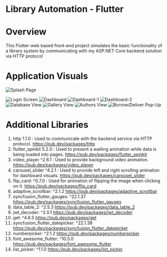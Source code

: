 # Library Automation - Flutter

# Overview
This Flutter-web based front-end project simulates the basic functionality of a library system by communicating with my ASP.NET Core backend solution via HTTP protocol

# Application Visuals
![Splash Page](https://github.com/gunesgultekin/LibraryAutomation-Flutter/assets/126399958/26c7147d-3fb7-4833-97f9-003e05158f83)

![Login Screen](https://github.com/gunesgultekin/LibraryAutomation-Flutter/assets/126399958/6f3964e1-8c1d-4d72-a269-501762aa3c27)
![Dashboard](https://github.com/gunesgultekin/LibraryAutomation-Flutter/assets/126399958/81529186-1d30-4596-818f-96743c405b4f)
![Dashboard-1](https://github.com/gunesgultekin/LibraryAutomation-Flutter/assets/126399958/31cb2334-3c4c-4603-b2fc-8ce738a0ae6c)
![Dashboard-2](https://github.com/gunesgultekin/LibraryAutomation-Flutter/assets/126399958/d547a3ef-317d-4c14-b6e6-ddb2a3ff4fe3)
![Database View](https://github.com/gunesgultekin/LibraryAutomation-Flutter/assets/126399958/ce67aa4d-68ae-4523-a8c3-52c4e928730f)
![Gallery View](https://github.com/gunesgultekin/LibraryAutomation-Flutter/assets/126399958/7480b202-56a9-44de-ad7b-8654b9eca9ec)
![Authors View](https://github.com/gunesgultekin/LibraryAutomation-Flutter/assets/126399958/4f0b3bb2-877d-45d6-a95e-18603a30048b)
![Borrow/Deliver Pop-Up](https://github.com/gunesgultekin/LibraryAutomation-Flutter/assets/126399958/12fc0ba8-74bc-4303-8a45-00f7ebe89211)


# Additional Libraries

1) http 1.1.0 : Used to communicate with the backend service via HTTP protocol. https://pub.dev/packages/http
2) flutter_spinkit 5.2.0 : Used to present a waiting animation while data is being loaded into pages. https://pub.dev/packages/flutter_spinkit
3) video_player ^2.6.1 : Used to provide background video animation. https://pub.dev/packages/video_player
4) carousel_slider ^4.2.1 : Used to provide left and right scrolling animation for dashboard visuals. https://pub.dev/packages/carousel_slider
5) flip_card: ^0.7.0 : Used for animation of flipping the image when clicking on it. https://pub.dev/packages/flip_card
6) adaptive_scrollbar: ^2.1.2 https://pub.dev/packages/adaptive_scrollbar
7) syncfusion_flutter_gauges: ^22.1.37 https://pub.dev/packages/syncfusion_flutter_gauges
8) data_table_2: ^2.5.3 https://pub.dev/packages/data_table_2
9) jwt_decoder: ^2.0.1 https://pub.dev/packages/jwt_decoder
10) get: ^4.6.5 https://pub.dev/packages/get
11) syncfusion_flutter_datepicker: ^22.1.38 https://pub.dev/packages/syncfusion_flutter_datepicker
12) numberpicker: ^2.1.2 https://pub.dev/packages/numberpicker
13) font_awesome_flutter: ^10.5.0 https://pub.dev/packages/font_awesome_flutter
14) list_picker: ^1.1.0 https://pub.dev/packages/list_picker





